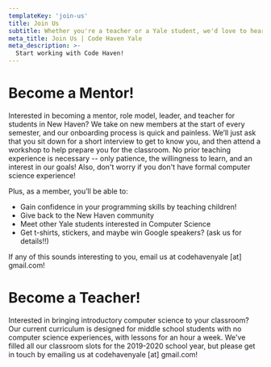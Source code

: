 ```yaml
---
templateKey: 'join-us'
title: Join Us
subtitle: Whether you're a teacher or a Yale student, we'd love to hear from you! 
meta_title: Join Us | Code Haven Yale
meta_description: >-
  Start working with Code Haven!
---
```


# Become a Mentor!

Interested in becoming a mentor, role model, leader, and teacher for students in New Haven? We take on new members at the start of every semester, and our onboarding process is quick and painless. We’ll just ask that you sit down for a short interview to get to know you, and then attend a workshop to help prepare you for the classroom. No prior teaching experience is necessary -- only patience, the willingness to learn, and an interest in our goals! Also, don't worry if you don't have formal computer science experience!

Plus, as a member, you’ll be able to:
  -  Gain confidence in your programming skills by teaching children!
  -  Give back to the New Haven community
  -  Meet other Yale students interested in Computer Science
  -  Get t-shirts, stickers, and maybe win Google speakers? (ask us for details!!)

If any of this sounds interesting to you, email us at codehavenyale \[at\] gmail.com!

# Become a Teacher!
Interested in bringing introductory computer science to your classroom? Our current curriculum is designed for middle school students with no computer science experiences, with lessons for an hour a week. We've filled all our classroom slots for the 2019-2020 school year, but please get in touch by emailing us at codehavenyale \[at\] gmail.com!


